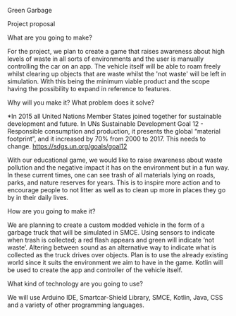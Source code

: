 Green Garbage 

Project proposal

What are you going to make?

For the project, we plan to create a game that raises awareness about high levels of waste in all sorts of environments and the user is manually controlling the car on an app. The vehicle itself will be able to roam freely whilst clearing up objects that are waste whilst the 'not waste' will be left in simulation. With this being the minimum viable product and the scope having the possibility to expand in reference to features.

Why will you make it? What problem does it solve?

*In 2015 all United Nations Member States joined together for sustainable development and future. In UNs Sustainable Development Goal 12 - Responsible consumption and production, it presents the global “material footprint”, and it increased by 70% from 2000 to 2017. This needs to change. 
https://sdgs.un.org/goals/goal12

With our educational game, we would like to raise awareness about waste pollution and the negative impact it has on the environment but in a fun way. In these current times, one can see trash of all materials lying on roads, parks, and nature reserves for years. This is to inspire more action and to encourage people to not litter as well as to clean up more in places they go by in their daily lives.


How are you going to make it?

We are planning to create a custom modded vehicle in the form of a garbage truck that will be simulated in SMCE.
Using sensors to indicate when trash is collected; a red flash appears and green will indicate ‘not waste’.
Altering between sound as an alternative way to indicate what is collected as the truck drives over objects.
Plan is to use the already existing world since it suits the environment we aim to have in the game.
Kotlin will be used to create the app and controller of the vehicle itself.

What kind of technology are you going to use?

We will use Arduino IDE, Smartcar-Shield Library, SMCE, Kotlin, Java, CSS and a variety of other programming languages.
		

 
